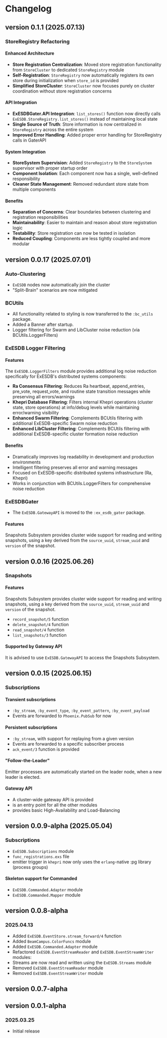 # Changelog

## version 0.1.1 (2025.07.13)

### StoreRegistry Refactoring

#### Enhanced Architecture

- **Store Registration Centralization**: Moved store registration functionality from `StoreCluster` to dedicated `StoreRegistry` module
- **Self-Registration**: `StoreRegistry` now automatically registers its own store during initialization when `store_id` is provided
- **Simplified StoreCluster**: `StoreCluster` now focuses purely on cluster coordination without store registration concerns

#### API Integration

- **ExESDBGater.API Integration**: `list_stores()` function now directly calls `ExESDB.StoreRegistry.list_stores()` instead of maintaining local state
- **Single Source of Truth**: Store information is now centralized in `StoreRegistry` across the entire system
- **Improved Error Handling**: Added proper error handling for StoreRegistry calls in GaterAPI

#### System Integration

- **StoreSystem Supervision**: Added `StoreRegistry` to the `StoreSystem` supervisor with proper startup order
- **Component Isolation**: Each component now has a single, well-defined responsibility
- **Cleaner State Management**: Removed redundant store state from multiple components

#### Benefits

- **Separation of Concerns**: Clear boundaries between clustering and registration responsibilities
- **Maintainability**: Easier to maintain and reason about store registration logic
- **Testability**: Store registration can now be tested in isolation
- **Reduced Coupling**: Components are less tightly coupled and more modular

## version 0.0.17 (2025.07.01)

### Auto-Clustering

- `ExESDB` nodes now automatically join the cluster
- "Split-Brain" scenarios are now mitigated

### BCUtils

- All functionality related to styling is now transferred to the `:bc_utils` package.
- Added a Banner after startup.
- Logger filtering for Swarm and LibCluster noise reduction (via BCUtils.LoggerFilters)

### ExESDB Logger Filtering

#### Features

The `ExESDB.LoggerFilters` module provides additional log noise reduction specifically for ExESDB's distributed systems components:

- **Ra Consensus Filtering**: Reduces Ra heartbeat, append_entries, pre_vote, request_vote, and routine state transition messages while preserving all errors/warnings
- **Khepri Database Filtering**: Filters internal Khepri operations (cluster state, store operations) at info/debug levels while maintaining error/warning visibility
- **Enhanced Swarm Filtering**: Complements BCUtils filtering with additional ExESDB-specific Swarm noise reduction
- **Enhanced LibCluster Filtering**: Complements BCUtils filtering with additional ExESDB-specific cluster formation noise reduction

#### Benefits

- Dramatically improves log readability in development and production environments
- Intelligent filtering preserves all error and warning messages
- Focused on ExESDB-specific distributed systems infrastructure (Ra, Khepri)
- Works in conjunction with BCUtils.LoggerFilters for comprehensive noise reduction

### ExESDBGater

- The `ExESDB.GatewayAPI` is moved to the `:ex_esdb_gater` package.

#### Features

Snapshots Subsystem provides cluster wide support for reading and writing snapshots, using a key derived from the `source_uuid`, `stream_uuid` and `version` of the snapshot.

## version 0.0.16 (2025.06.26)

### Snapshots

#### Features

Snapshots Subsystem provides cluster wide support for reading and writing snapshots, using a key derived from the `source_uuid`, `stream_uuid` and `version` of the snapshot.

- `record_snapshot/5` function
- `delete_snapshot/4` function
- `read_snapshot/4` function
- `list_snapshots/3` function

#### Supported by Gateway API

It is advised to use `ExESDB.GatewayAPI` to access the Snapshots Subsystem.

## version 0.0.15 (2025.06.15)

### Subscriptions

#### Transient subscriptions

- `:by_stream`, `:by_event_type`, `:by_event_pattern`, `:by_event_payload`
- Events are forwarded to `Phoenix.PubSub` for now

#### Persistent subscriptions

- `:by_stream`, with support for replaying from a given version
- Events are forwarded to a specific subscriber process
- `ack_event/3` function is provided

#### "Follow-the-Leader"

Emitter processes are automatically started on the leader node,
when a new leader is elected.

#### Gateway API

- A cluster-wide gateway API is provided
- is an entry point for all the other modules
- provides basic High-Availability and Load-Balancing

## version 0.0.9-alpha (2025.05.04)

### Subscriptions

- `ExESDB.Subscriptions` module
- `func_registrations.exs` file
- emitter trigger in `khepri` now only uses the `erlang`-native :pg library (process groups)

#### Skeleton support for Commanded

- `ExESDB.Commanded.Adapter` module
- `ExESDB.Commanded.Mapper` module

## version 0.0.8-alpha

### 2025.04.13

- Added `ExESDB.EventStore.stream_forward/4` function
- Added `BeamCampus.ColorFuncs` module
- Added `ExESDB.Commanded.Adapter` module
- Refactored `ExESDB.EventStreamReader` and `ExESDB.EventStreamWriter` modules:
- Streams are now read and written using the `ExESDB.Streams` module
- Removed `ExESDB.EventStreamReader` module
- Removed `ExESDB.EventStreamWriter` module

## version 0.0.7-alpha

## version 0.0.1-alpha

### 2025.03.25

- Initial release
